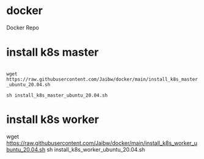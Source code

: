 # docker
Docker Repo

# install k8s master 
<code>
wget https://raw.githubusercontent.com/Jaibw/docker/main/install_k8s_master_ubuntu_20.04.sh <br/>
sh install_k8s_master_ubuntu_20.04.sh
</code>

# install k8s worker 
wget https://raw.githubusercontent.com/Jaibw/docker/main/install_k8s_worker_ubuntu_20.04.sh
sh install_k8s_worker_ubuntu_20.04.sh
